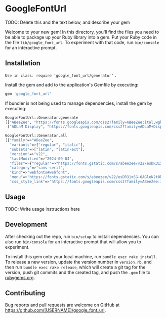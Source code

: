 # GoogleFontUrl

TODO: Delete this and the text below, and describe your gem

Welcome to your new gem! In this directory, you'll find the files you need to be able to package up your Ruby library into a gem. Put your Ruby code in the file `lib/google_font_url`. To experiment with that code, run `bin/console` for an interactive prompt.

## Installation

`Use in class: require 'google_font_url/generator'` .

Install the gem and add to the application's Gemfile by executing:

```bash
gem 'google_font_url'
```

If bundler is not being used to manage dependencies, install the gem by executing:

```bash
GoogleFontUrl::Generator.generate
[["ABeeZee", "https://fonts.googleapis.com/css2?family=ABeeZee:ital,wght@0,400;1,400&display=swap"],
 ["ADLaM Display", "https://fonts.googleapis.com/css2?family=ADLaM+Display:wght@400&display=swap"],.....
```
```bash
GoogleFontUrl::Generator.all
[{"family"=>"ABeeZee",
  "variants"=>["regular", "italic"],
  "subsets"=>["latin", "latin-ext"],
  "version"=>"v22",
  "lastModified"=>"2024-09-04",
  "files"=>{"regular"=>"https://fonts.gstatic.com/s/abeezee/v22/esDR31xSG-6AGleN6tKukbcHCpE.ttf", "italic"=>"https://fonts.gstatic.com/s/abeezee/v22/esDT31xSG-6AGleN2tCklZUCGpG-GQ.ttf"},
  "category"=>"sans-serif",
  "kind"=>"webfonts#webfont",
  "menu"=>"https://fonts.gstatic.com/s/abeezee/v22/esDR31xSG-6AGleN2tOklQ.ttf",
  "css_style_link"=>"https://fonts.googleapis.com/css2?family=ABeeZee:ital,wght@0,400;1,400&display=swap"},.....
```

## Usage

TODO: Write usage instructions here

## Development

After checking out the repo, run `bin/setup` to install dependencies. You can also run `bin/console` for an interactive prompt that will allow you to experiment.

To install this gem onto your local machine, run `bundle exec rake install`. To release a new version, update the version number in `version.rb`, and then run `bundle exec rake release`, which will create a git tag for the version, push git commits and the created tag, and push the `.gem` file to [rubygems.org](https://rubygems.org).

## Contributing

Bug reports and pull requests are welcome on GitHub at https://github.com/[USERNAME]/google_font_url.
